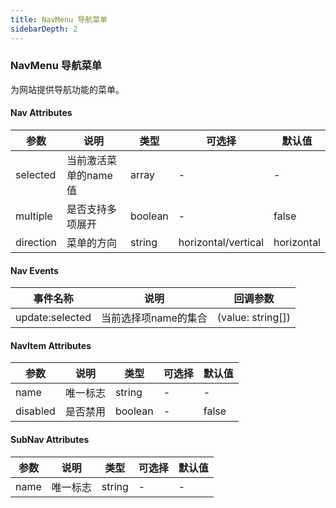 ```yaml
---
title: NavMenu 导航菜单 
sidebarDepth: 2
---
```


### NavMenu 导航菜单

为网站提供导航功能的菜单。

<ClientOnly>
  <navMenu-demos />
</ClientOnly>

#### Nav Attributes

| 参数 | 说明 | 类型 | 可选择 | 默认值 |
| -- | -- | -- | -- | -- |
| selected | 当前激活菜单的name值 | array | - | - |
| multiple | 是否支持多项展开 | boolean | - | false |
| direction | 菜单的方向 | string | horizontal/vertical | horizontal |

#### Nav Events

| 事件名称 | 说明 | 回调参数 |
| -- | -- | -- | 
| update:selected | 当前选择项name的集合 | (value: string[]) |

#### NavItem Attributes

| 参数 | 说明 | 类型 | 可选择 | 默认值 |
| -- | -- | -- | -- | -- |
| name | 唯一标志 | string | - | - |
| disabled | 是否禁用 | boolean | - | false |

#### SubNav Attributes

| 参数 | 说明 | 类型 | 可选择 | 默认值 |
| -- | -- | -- | -- | -- |
| name | 唯一标志 | string | - | - |